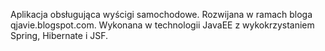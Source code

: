 Aplikacja obsługująca wyścigi samochodowe. Rozwijana w ramach bloga qjavie.blogspot.com.
Wykonana w technologii JavaEE z wykokrzystaniem Spring, Hibernate i JSF.
